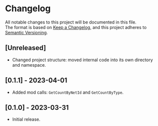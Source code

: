 # Changelog

All notable changes to this project will be documented in this file.<br>
The format is based on [Keep a Changelog](https://keepachangelog.com/en/1.0.0/),
and this project adheres to [Semantic Versioning](https://semver.org/spec/v2.0.0.html).

## [Unreleased]

- Changed project structure: moved internal code into its own directory and namespace.

## [0.1.1] - 2023-04-01

- Added mod calls: `GetCountByNetId` and `GetCountByType`.

## [0.1.0] - 2023-03-31

- Initial release.